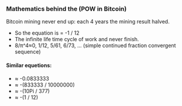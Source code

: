 
### Mathematics behind the (POW in Bitcoin)
Bitcoin mining never end up: each 4 years the mining result halved. 
- So the equation is = -1 / 12
- The infinite life time cycle of work and never finish.
- 8/π^4≈0, 1/12, 5/61, 6/73, ... (simple continued fraction convergent sequence)

#### Similar equetions:
- ≈ -0.0833333
- ≈ -(833333 / 10000000)
- ≈ -(10Pi / 377)
- ≈ -(1 / 12)
